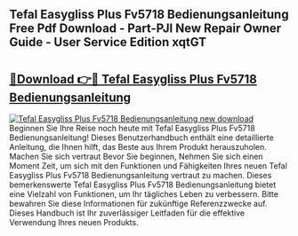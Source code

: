 ## Tefal Easygliss Plus Fv5718 Bedienungsanleitung Free Pdf Download - Part-PJl New Repair Owner Guide - User Service Edition xqtGT

# <h2><a href="http://df5851h.blite.top/?on=Tefal+Easygliss+Plus+Fv5718+Bedienungsanleitung">🔗Download 👉🔴 Tefal Easygliss Plus Fv5718 Bedienungsanleitung</a></h2>

[![Tefal Easygliss Plus Fv5718 Bedienungsanleitung new download](https://i.imgur.com/lujVjoI.png)](http://df5851h.blite.top/?on=Tefal+Easygliss+Plus+Fv5718+Bedienungsanleitung)
Beginnen Sie Ihre Reise noch heute mit Tefal Easygliss Plus Fv5718 Bedienungsanleitung! Dieses Benutzerhandbuch enthält eine detaillierte Anleitung, die Ihnen hilft, das Beste aus Ihrem Produkt herauszuholen. Machen Sie sich vertraut Bevor Sie beginnen, Nehmen Sie sich einen Moment Zeit, um sich mit den Funktionen und Fähigkeiten Ihres neuen Tefal Easygliss Plus Fv5718 Bedienungsanleitung vertraut zu machen. Dieses bemerkenswerte Tefal Easygliss Plus Fv5718 Bedienungsanleitung bietet eine Vielzahl von Funktionen, um Ihr tägliches Leben zu verbessern. Bitte bewahren Sie diese Informationen für zukünftige Referenzzwecke auf. Dieses Handbuch ist Ihr zuverlässiger Leitfaden für die effektive Verwendung Ihres neuen Produkts.
